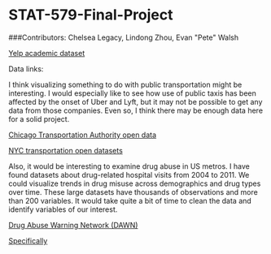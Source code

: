 STAT-579-Final-Project
======================

###Contributors:
Chelsea Legacy, Lindong Zhou, Evan "Pete" Walsh

[Yelp academic dataset](https://www.yelp.com/academic_dataset)


Data links:

I think visualizing something to do with public transportation might be interesting. I would especially like to see how use of public taxis has been affected by the onset of Uber and Lyft, but it may not be possible to get any data from those companies. Even so, I think there may be enough data here for a solid project. 

[Chicago Transportation Authority open data](http://www.transitchicago.com/data/)

[NYC transportation open datasets](https://nycopendata.socrata.com/data?cat=transportation)

Also, it would be interesting to examine drug abuse in US metros. I have found datasets about drug-related hospital visits from 2004 to 2011. We could visualize trends in drug misuse across demographics and drug types over time. These large datasets have thousands of observations and more than 200 variables. It would take quite a bit of time to clean the data and identify variables of our interest.

[Drug Abuse Warning Network (DAWN)](http://www.icpsr.umich.edu/icpsrweb/SAMHDA/series/97)

[Specifically](http://www.icpsr.umich.edu/icpsrweb/SAMHDA/studies/34565)
